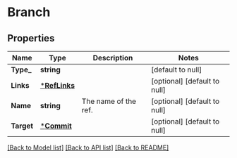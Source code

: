 # Branch

## Properties
Name | Type | Description | Notes
------------ | ------------- | ------------- | -------------
**Type_** | **string** |  | [default to null]
**Links** | [***RefLinks**](ref_links.md) |  | [optional] [default to null]
**Name** | **string** | The name of the ref. | [optional] [default to null]
**Target** | [***Commit**](commit.md) |  | [optional] [default to null]

[[Back to Model list]](../README.md#documentation-for-models) [[Back to API list]](../README.md#documentation-for-api-endpoints) [[Back to README]](../README.md)


